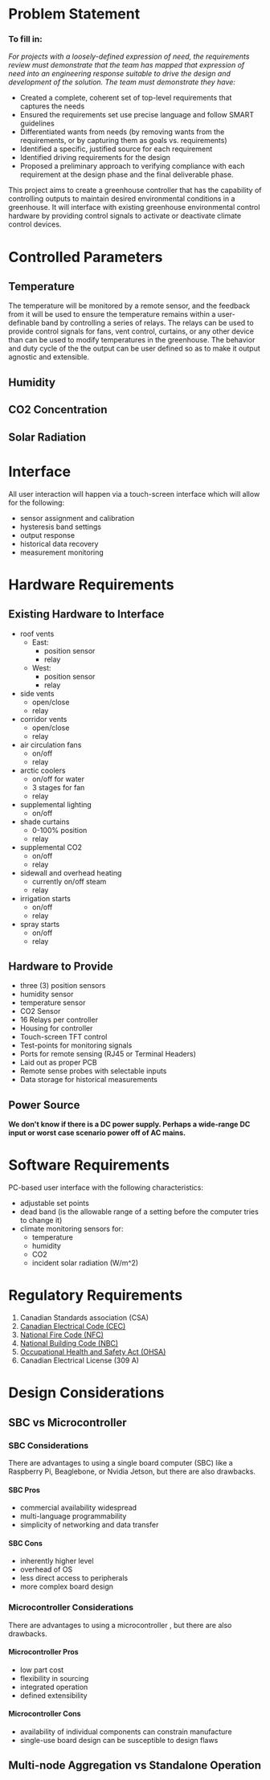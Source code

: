 # Problem Statement

### To fill in:
*For projects with a loosely-defined expression of need, the requirements review must demonstrate that the team has mapped that expression of need into an engineering response suitable to drive the design and development of the solution. The team must demonstrate they have:*
- Created a complete, coherent set of top-level requirements that captures the needs 
- Ensured the requirements set use precise language and follow SMART guidelines 
- Differentiated wants from needs (by removing wants from the requirements, or by capturing them as goals vs. requirements) 
- Identified a specific, justified source for each requirement 
- Identified driving requirements for the design 
- Proposed a preliminary approach to verifying compliance with each requirement at the design phase and the final deliverable phase.

This project aims to create a greenhouse controller that has the capability of controlling outputs to maintain desired environmental conditions in a greenhouse. It will interface with existing greenhouse environmental control hardware by providing control signals to activate or deactivate climate control devices. 

# Controlled Parameters

## Temperature
The temperature will be monitored by a remote sensor, and the feedback from it will be used to ensure the temperature remains within a user-definable band by controlling a series of relays. The relays can be used to provide control signals for fans, vent control, curtains, or any other device than can be used to modify temperatures in the greenhouse. The behavior and duty cycle of the the output can be user defined so as to make it output agnostic and extensible.

## Humidity

## CO2 Concentration

## Solar Radiation

# Interface

All user interaction will happen via a touch-screen interface which will allow for the following:
- sensor assignment and calibration
- hysteresis band settings
- output response
- historical data recovery
- measurement monitoring

# Hardware Requirements

## Existing Hardware to Interface
- roof vents
  - East:
    - position sensor
    - relay
  - West:
    - position sensor
    - relay
- side vents
  - open/close
  - relay
- corridor vents
  - open/close
  - relay
- air circulation fans
  - on/off
  - relay
- arctic coolers
  - on/off for water
  - 3 stages for fan
  - relay
- supplemental lighting
  - on/off
- shade curtains
  - 0-100% position
  - relay
- supplemental CO2
  - on/off
  - relay
- sidewall and overhead heating
  - currently on/off steam
  - relay
- irrigation starts
  - on/off
  - relay
- spray starts
  - on/off
  - relay

## Hardware to Provide
- three (3) position sensors
- humidity sensor
- temperature sensor
- CO2 Sensor
- 16 Relays per controller
- Housing for controller
- Touch-screen TFT control
- Test-points for monitoring signals
- Ports for remote sensing (RJ45 or Terminal Headers)
- Laid out as proper PCB
- Remote sense probes with selectable inputs
- Data storage for historical measurements

## Power Source
**We don't know if there is a DC power supply. Perhaps a wide-range DC input or worst case scenario power off of AC mains.**


# Software Requirements
PC-based user interface with the following characteristics:
- adjustable set points
- dead band (is the allowable range of a setting before the computer tries to change it) 
- climate monitoring sensors for:
	- temperature
	- humidity
	- CO2
	- incident solar radiation (W/m^2) 


# Regulatory Requirements

1. Canadian Standards association (CSA)
2. [Canadian Electrical Code (CEC)](https://github.com/rhinocerose/eng4000-group-k/blob/main/documentation/requirements/regulatory/CEC-2021.pdf)
3. [National Fire Code (NFC)](https://github.com/rhinocerose/eng4000-group-k/blob/main/documentation/requirements/regulatory/NFC-2015.pdf)
4. [National Building Code (NBC)](https://github.com/rhinocerose/eng4000-group-k/blob/main/documentation/requirements/regulatory/NBC-2015.pdf)
5. [Occupational Health and Safety Act (OHSA)](https://www.ontario.ca/laws/statute/90o01)
6. Canadian Electrical License (309 A)

# Design Considerations

## SBC vs Microcontroller

### SBC Considerations
There are advantages to using a single board computer (SBC) like a Raspberry Pi, Beaglebone, or Nvidia Jetson, but there are also drawbacks.
#### SBC Pros
- commercial availability widespread
- multi-language programmability
- simplicity of networking and data transfer

#### SBC Cons
- inherently higher level
- overhead of OS
- less direct access to peripherals
- more complex board design

### Microcontroller Considerations
There are advantages to using a microcontroller , but there are also drawbacks.
#### Microcontroller Pros
- low part cost
- flexibility in sourcing
- integrated operation
- defined extensibility

#### Microcontroller Cons
- availability of individual components can constrain manufacture
- single-use board design can be susceptible to design flaws

## Multi-node Aggregation vs Standalone Operation
